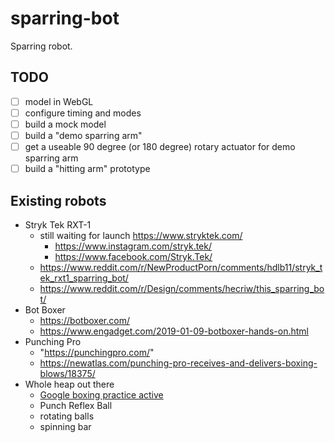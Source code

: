 # sparring-bot

Sparring robot.

## TODO

- [ ] model in WebGL
- [ ] configure timing and modes
- [ ] build a mock model
- [ ] build a "demo sparring arm"
- [ ] get a useable 90 degree (or 180 degree) rotary actuator for demo sparring arm
- [ ] build a "hitting arm" prototype

## Existing robots

- Stryk Tek RXT-1
  - still waiting for launch https://www.stryktek.com/
    - https://www.instagram.com/stryk.tek/
    - https://www.facebook.com/Stryk.Tek/
  - https://www.reddit.com/r/NewProductPorn/comments/hdlb11/stryk_tek_rxt1_sparring_bot/
  - https://www.reddit.com/r/Design/comments/hecriw/this_sparring_bot/
- Bot Boxer
  - https://botboxer.com/
  - https://www.engadget.com/2019-01-09-botboxer-hands-on.html
- Punching Pro
  - "https://punchingpro.com/"
  - https://newatlas.com/punching-pro-receives-and-delivers-boxing-blows/18375/
- Whole heap out there
  - [Google boxing practice active](https://www.google.com/search?q=boxing+practice+active&tbm=isch)
  - Punch Reflex Ball
  - rotating balls
  - spinning bar

